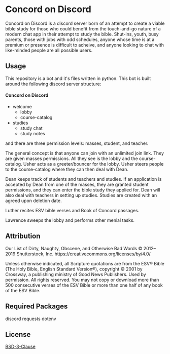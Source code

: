 # Concord on Discord

Concord on Discord is a discord server born of an attempt to create a viable bible study for those who could benefit from the touch-and-go nature of a modern chat app in their attempt to study the bible. Shut-ins, youth, busy parents, those with jobs with odd schedules, anyone whose time is at a premium or presence is difficult to acheive, and anyone looking to chat with like-minded people are all possible users.

## Usage

This repository is a bot and it's files written in python. This bot is built around the following discord server structure:

#### Concord on Discord
- welcome
    - lobby
    - course-catalog
- studies
    - study chat
    - study notes

and there are three permission levels: masses, student, and teacher. 

The general concept is that anyone can join with an unlimited join link. They are given masses permissions. All they see is the lobby and the course-catalog. Usher acts as a greeter/bouncer for the lobby. Usher steers people to the course-catalog where they can then deal with Dean.

Dean keeps track of students and teachers and studies. If an application is accepted by Dean from one of the masses, they are granted student permissions, and they can enter the bible study they applied for. Dean will also deal with teachers in setting up studies. Studies are created with an agreed upon deletion date.

Luther recites ESV bible verses and Book of Concord passages.

Lawrence sweeps the lobby and performs other menial tasks.

## Attribution
Our List of Dirty, Naughty, Obscene, and Otherwise Bad Words © 2012–2019 Shutterstock, Inc. https://creativecommons.org/licenses/by/4.0/

Unless otherwise indicated, all Scripture quotations are from the ESV® Bible (The Holy Bible, English Standard Version®), copyright © 2001 by Crossway, a publishing ministry of Good News Publishers. Used by permission. All rights reserved. You may not copy or download more than 500 consecutive verses of the ESV Bible or more than one half of any book of the ESV Bible.

## Required Packages
discord
requests
dotenv

## License
[BSD-3-Clause](https://github.com/cartwright/CoD/blob/master/bsd3clause_license)
